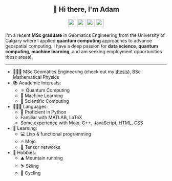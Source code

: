 <h2 align="center">👋 Hi there, I'm Adam</h2>

<p align="center"><a href="https://github.com/adamreidsmith"><img src="https://img.shields.io/badge/GitHub-181717?style=for-the-badge&logo=github&logoColor=white" height="25"></a> <a href="https://www.linkedin.com/in/adam-reid-smith"><img src="https://img.shields.io/badge/linkedin-%230077B5.svg?&style=for-the-badge&logo=linkedin&logoColor=white" height=25></a> <a href="https://www.strava.com/athletes/20344680"><img src="https://img.shields.io/badge/Strava-FC4C02?style=for-the-badge&logo=strava&logoColor=white" height="25"></a> <a href="mailto:adamrsmith98@gmail.com"><img src="https://img.shields.io/badge/email-D14836?style=for-the-badge&logo=gmail&logoColor=white" height="25"></a></p>

I'm a recent **MSc graduate** in Geomatics Engineering from the University of Calgary where I applied **quantum computing** approaches to advance geospatial computing.  I have a deep passion for **data science**, **quantum computing**, **machine learning**, and am seeking employment opportunities these areas!

---

* 👨🏻‍🎓 MSc Geomatics Engineering (check out my [thesis](https://dx.doi.org/10.11575/PRISM/48626)), BSc Mathematical Physics
* 📚 Academic Interests:
    * ⚛️ Quantum Computing
    * 🤖 Machine Learning
    * 🧪 Scientific Computing
* 👨🏻‍💻 Languages:
    * 🐍 Proficient in Python
    * Familiar with MATLAB, LaTeX
    * Some experience with Mojo, C++, JavaScript, HTML, CSS
* 🌱 Learning:
    * 💻 Lisp & functional programming
    * 🔥 Mojo
    * 🔢 Tensor networks
* 📆 Hobbies:
    * ⛰️ Mountain running
    * ⛷️ Skiing
    * 🚴 Cycling
